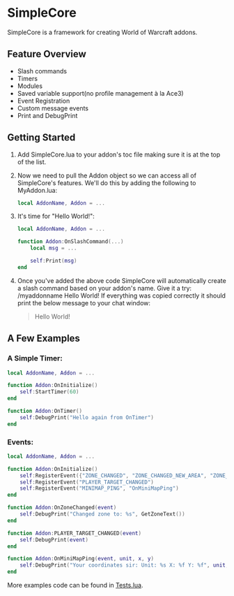 # SimpleCore

SimpleCore is a framework for creating World of Warcraft addons.

## Feature Overview

- Slash commands
- Timers
- Modules
- Saved variable support(no profile management à la Ace3)
- Event Registration
- Custom message events
- Print and DebugPrint

## Getting Started

1. Add SimpleCore.lua to your addon's toc file making sure it is at the top of the list.

2. Now we need to pull the Addon object so we can access all of SimpleCore's features. We'll do this by adding the following to MyAddon.lua:

	```lua
	local AddonName, Addon = ...
	```

3. It's time for "Hello World!":

	```lua
	local AddonName, Addon = ...

	function Addon:OnSlashCommand(...)
	    local msg = ...

		self:Print(msg)
	end
	```

4. Once you've added the above code SimpleCore will automatically create a slash command based on your addon's name. Give it a try: /myaddonname Hello World! If everything was copied correctly it should print the below message to your chat window:

	> Hello World!

## A Few Examples

### A Simple Timer:

```lua
local AddonName, Addon = ...

function Addon:OnInitialize()
	self:StartTimer(60)
end

function Addon:OnTimer()
	self:DebugPrint("Hello again from OnTimer")
end
```

### Events:

```lua
local AddonName, Addon = ...

function Addon:OnInitialize()
	self:RegisterEvent({"ZONE_CHANGED", "ZONE_CHANGED_NEW_AREA", "ZONE_CHANGED_INDOORS" }, "OnZoneChanged")
	self:RegisterEvent("PLAYER_TARGET_CHANGED")
	self:RegisterEvent("MINIMAP_PING", "OnMiniMapPing")
end

function Addon:OnZoneChanged(event)
	self:DebugPrint("Changed zone to: %s", GetZoneText())
end

function Addon:PLAYER_TARGET_CHANGED(event)
	self:DebugPrint(event)
end

function Addon:OnMiniMapPing(event, unit, x, y)
	self:DebugPrint("Your coordinates sir: Unit: %s X: %f Y: %f", unit, x, y)
end

```

More examples code can be found in [Tests.lua](https://github.com/Soulsbane/SimpleCore/blob/master/Tests.lua).
